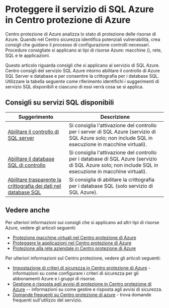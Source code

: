 <properties
   pageTitle="Proteggere il servizio di SQL Azure in Centro protezione di Azure | Microsoft Azure"
   description="Gli indirizzi di documento consigli in Centro protezione di Azure che consentono di proteggere il servizio SQL Azure e rimangono in conformità con criteri di sicurezza."
   services="security-center"
   documentationCenter="na"
   authors="TerryLanfear"
   manager="MBaldwin"
   editor=""/>

<tags
   ms.service="security-center"
   ms.devlang="na"
   ms.topic="article"
   ms.tgt_pltfrm="na"
   ms.workload="na"
   ms.date="08/04/2016"
   ms.author="terrylan"/>

# <a name="protecting-azure-sql-service-in-azure-security-center"></a>Proteggere il servizio di SQL Azure in Centro protezione di Azure

Centro protezione di Azure analizza lo stato di protezione delle risorse di Azure. Quando nel Centro sicurezza identifica potenziali vulnerabilità, crea consigli che guidano il processo di configurazione controlli necessari.  Procedure consigliate si applicano ai tipi di risorse Azure: macchine (), rete, SQL e le applicazioni.

Questo articolo riguarda consigli che si applicano al servizio di SQL Azure.  Centro consigli del servizio SQL Azure intorno abilitare il controllo di Azure SQL Server e database e per consentire la crittografia per i database SQL.  Utilizzare la tabella seguente come riferimento identifichi i suggerimenti di servizio SQL disponibili e ciascuno di essi verrà cosa se si applica.

## <a name="available-sql-service-recommendations"></a>Consigli su servizi SQL disponibili

|Suggerimento|Descrizione|
|-----|-----|
|[Abilitare il controllo di SQL server](security-center-enable-auditing-on-sql-servers.md)|Si consiglia l'attivazione del controllo per i server di SQL Azure (servizio di SQL Azure solo; non include SQL in esecuzione in macchine virtuali).|
|[Abilitare il database SQL di controllo](security-center-enable-auditing-on-sql-databases.md)|Si consiglia l'attivazione del controllo per i database di SQL Azure (servizio di SQL Azure solo; non include SQL in esecuzione in macchine virtuali).|
|[Abilitare trasparente la crittografia dei dati nel database SQL](security-center-enable-transparent-data-encryption.md)|Si consiglia di abilitare la crittografia per i database SQL (solo servizio di SQL Azure).|

## <a name="see-also"></a>Vedere anche

Per ulteriori informazioni sui consigli che si applicano ad altri tipi di risorse Azure, vedere gli articoli seguenti:

- [Protezione macchine virtuali nel Centro protezione di Azure](security-center-virtual-machine-recommendations.md)
- [Proteggere le applicazioni nel Centro protezione di Azure](security-center-application-recommendations.md)
- [Protezione alla rete aziendale in Centro protezione di Azure](security-center-network-recommendations.md)

Per ulteriori informazioni sul Centro protezione, vedere gli articoli seguenti:

- [Impostazione di criteri di sicurezza in Centro protezione di Azure](security-center-policies.md) - informazioni su come configurare i criteri di sicurezza per gli abbonamenti Azure e i gruppi di risorse.
- [Gestione e risposta agli avvisi di protezione in Centro protezione di Azure](security-center-managing-and-responding-alerts.md) -- informazioni su come gestire e risposta agli avvisi di sicurezza.
- [Domande frequenti su Centro protezione di azure](security-center-faq.md) - trova domande frequenti sull'utilizzo del servizio.
